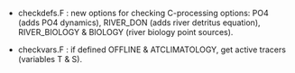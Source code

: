 
- checkdefs.F : new options for checking C-processing options: PO4 (adds PO4 dynamics), RIVER_DON (adds river detritus equation), RIVER_BIOLOGY & BIOLOGY (river biology point sources).

- checkvars.F : if defined OFFLINE & ATCLIMATOLOGY, get active tracers (variables T & S).

